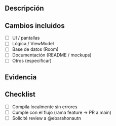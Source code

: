 ## Descripción
<!-- Qué cambia y por qué -->

## Cambios incluidos
- [ ] UI / pantallas
- [ ] Lógica / ViewModel
- [ ] Base de datos (Room)
- [ ] Documentación (README / mockups)
- [ ] Otros (especificar)

## Evidencia
<!-- Adjunta capturas / GIFs si aplica -->

## Checklist
- [ ] Compila localmente sin errores
- [ ] Cumple con el flujo (rama feature → PR a main)
- [ ] Solicité review a @ebarahonautn
